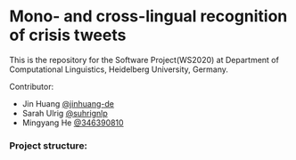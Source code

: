# Mono- and cross-lingual recognition of crisis tweets

This is the repository for the Software Project(WS2020) at Department of Computational Linguistics, Heidelberg University, Germany.

Contributor: 
- Jin Huang [@jinhuang-de](https://www.github.com/jinhuang-de)
- Sarah Ulrig  [@suhrignlp](https://www.github.com/suhrignlp)
- Mingyang He  [@346390810](https://www.github.com/346390810)


### Project structure:

